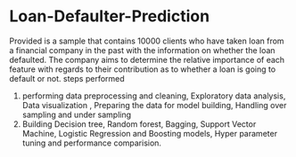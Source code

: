# Loan-Defaulter-Prediction

Provided is a sample that contains 10000 clients who have taken loan from a financial company in the past with the information on whether the loan defaulted. The company aims to determine the relative importance of each feature with regards to their contribution as to whether a loan is going to default or not.
steps performed
1. performing data preprocessing and cleaning, Exploratory data analysis, Data visualization , Preparing the data for model building, Handling over sampling and under sampling
2. Building Decision tree, Random forest, Bagging, Support Vector Machine, Logistic Regression and Boosting models, Hyper parameter tuning and performance comparision.
